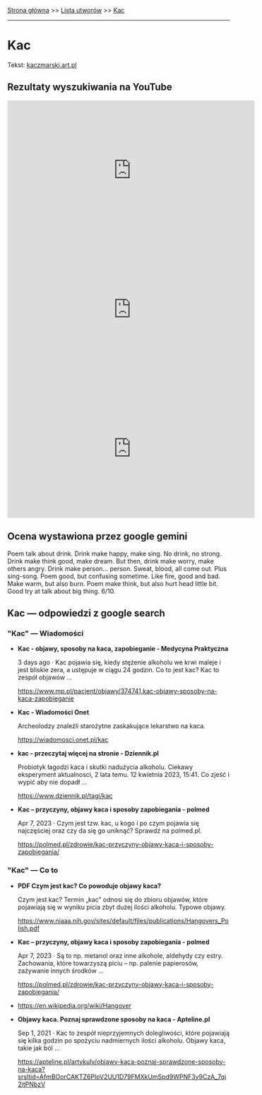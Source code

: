 [Strona główna](../index.md) >> [Lista utworów](../list.md) >> [Kac](190.md)

---

# Kac

Tekst: [kaczmarski.art.pl](https://www.kaczmarski.art.pl/tworczosc/wiersze/kac/)

## Rezultaty wyszukiwania na YouTube

<iframe width="560" height="315" src="https://www.youtube.com/embed/KssVd4HRjig?si=IdontcarewhotheIRSsendsImnotpayingtaxes" title="YouTube video player" frameborder="0" allow="accelerometer; autoplay; clipboard-write; encrypted-media; gyroscope; picture-in-picture; web-share" referrerpolicy="strict-origin-when-cross-origin" allowfullscreen></iframe>

<iframe width="560" height="315" src="https://www.youtube.com/embed/QBVv7zMlksY?si=IdontcarewhotheIRSsendsImnotpayingtaxes" title="YouTube video player" frameborder="0" allow="accelerometer; autoplay; clipboard-write; encrypted-media; gyroscope; picture-in-picture; web-share" referrerpolicy="strict-origin-when-cross-origin" allowfullscreen></iframe>

<iframe width="560" height="315" src="https://www.youtube.com/embed/SMa13EdYd94?si=IdontcarewhotheIRSsendsImnotpayingtaxes" title="YouTube video player" frameborder="0" allow="accelerometer; autoplay; clipboard-write; encrypted-media; gyroscope; picture-in-picture; web-share" referrerpolicy="strict-origin-when-cross-origin" allowfullscreen></iframe>

## Ocena wystawiona przez google gemini

Poem talk about drink. Drink make happy, make sing. No drink, no strong. Drink make think good, make dream. But then, drink make worry, make others angry. Drink make person... person. Sweat, blood, all come out. Plus sing-song. Poem good, but confusing sometime. Like fire, good and bad. Make warm, but also burn. Poem make think, but also hurt head little bit. Good try at talk about big thing. 6/10.


## Kac — odpowiedzi z google search

### "Kac" — Wiadomości

- **Kac - objawy, sposoby na kaca, zapobieganie - Medycyna Praktyczna**

    3 days ago  ·  Kac pojawia się, kiedy stężenie alkoholu we krwi maleje i jest bliskie zera, a ustępuje w ciągu 24 godzin. Co to jest kac? Kac to zespół objawów ... 

   <https://www.mp.pl/pacjent/objawy/374741,kac-objawy-sposoby-na-kaca-zapobieganie>
- **Kac - Wiadomości Onet**

    Archeolodzy znaleźli starożytne zaskakujące lekarstwo na kaca. 

   <https://wiadomosci.onet.pl/kac>
- **kac - przeczytaj więcej na stronie - Dziennik.pl**

    Probiotyk łagodzi kaca i skutki nadużycia alkoholu. Ciekawy eksperyment aktualnosci, 2 lata temu. 12 kwietnia 2023, 15:41. Co zjeść i wypić aby nie dopadł ... 

   <https://www.dziennik.pl/tagi/kac>
- **Kac – przyczyny, objawy kaca i sposoby zapobiegania - polmed**

    Apr 7, 2023  ·  Czym jest tzw. kac, u kogo i po czym pojawia się najczęściej oraz czy da się go uniknąć? Sprawdź na polmed.pl. 

   <https://polmed.pl/zdrowie/kac-przyczyny-objawy-kaca-i-sposoby-zapobiegania/>

### "Kac" — Co to

- **PDF Czym jest kac? Co powoduje objawy kaca?**

    Czym jest kac? Termin „kac” odnosi się do zbioru objawów, które pojawiają się w wyniku picia zbyt dużej ilości alkoholu. Typowe objawy. 

   <https://www.niaaa.nih.gov/sites/default/files/publications/Hangovers_Polish.pdf>
- **Kac – przyczyny, objawy kaca i sposoby zapobiegania - polmed**

    Apr 7, 2023  ·  Są to np. metanol oraz inne alkohole, aldehydy czy estry. Zachowania, które towarzyszą piciu – np. palenie papierosów, zażywanie innych środków ... 

   <https://polmed.pl/zdrowie/kac-przyczyny-objawy-kaca-i-sposoby-zapobiegania/>
- <https://en.wikipedia.org/wiki/Hangover>
- **Objawy kaca. Poznaj sprawdzone sposoby na kaca - Apteline.pl**

    Sep 1, 2021  ·  Kac to zespół nieprzyjemnych dolegliwości, które pojawiają się kilka godzin po spożyciu nadmiernych ilości alkoholu. Objawy kaca, takie jak ból ... 

   <https://apteline.pl/artykuly/objawy-kaca-poznaj-sprawdzone-sposoby-na-kaca?srsltid=AfmBOorCAKTZ6PloV2UU1D79FMXkUmSpd9WPNF3y9CzA_7qi2itPNbzV>

